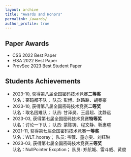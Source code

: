 ```yaml
---
layout: archive
title: "Awards and Honors"
permalink: /awards/
author_profile: true
---
```


## Paper Awards

 - CSS 2022 Best Paper  
 - EISA 2022 Best Paper  
 - ProvSec 2023 Best Student Paper

## Students Achievements

- <i class="fa-sharp fa-regular fa-award" ></i>
2023-10, 获得第八届全国密码技术竞赛**二等奖**  
队名：密码都不队；    队员: 彭博、赵路路、胡秦豪  
- <i class="fa-sharp fa-regular fa-award" ></i>
2023-10, 获得第八届全国密码技术竞赛**二等奖**  
队名：取名困难队；    队员: 甘泽昊、王启超、沈静远  
- <i class="fa-sharp fa-regular fa-award" ></i>
2023-03, 获得第七届全国密码技术竞赛**特等奖**  
队名：讨论一下队；    队员: 蒙陈铸、程文静、靳惠瑄  
- <i class="fa-sharp fa-regular fa-award" ></i>
2021-11, 获得第七届全国密码技术竞赛**一等奖**  
队名：WLT_hooray；      队员: 韦薇、童亦雯、刘钰琳
- <i class="fa-sharp fa-regular fa-award" ></i>
2023-03, 获得第七届全国密码技术竞赛**三等奖**  
队名：NullPointer Excption；      队员: 郑航城、雷斗威、黄俊
